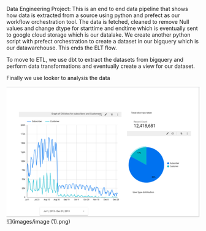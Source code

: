 Data Engineering Project:
This is an end to end data pipeline that shows how data is extracted from a source using python and prefect as our
workflow orchestration tool. 
The data is fetched, cleaned to remove Null values and change dtype for starttime and endtime which is eventually sent to google cloud storage which is our datalake.
We create another python script with prefect orchestration to create a dataset in our bigquery which is our datawarehouse.
This ends the ELT flow.

To move to ETL, we use dbt to extract the datasets from bigquery and perform data transformations and eventually create a view for our dataset.

Finally we use looker to analysis the data 

![](images/image.png)
![](images/image (1).png)





